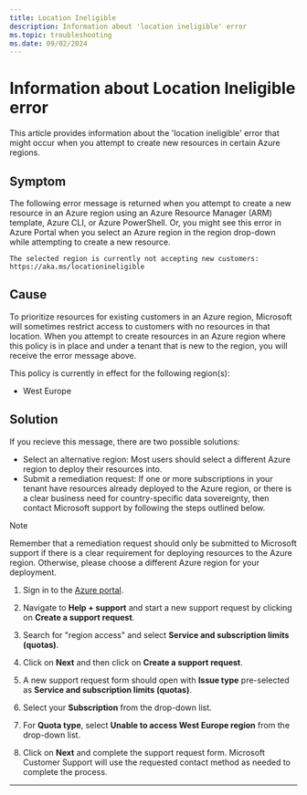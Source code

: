 ```yaml
---
title: Location Ineligible
description: Information about 'location ineligible' error
ms.topic: troubleshooting
ms.date: 09/02/2024
---
```


# Information about Location Ineligible error

This article provides information about the 'location ineligible' error that might occur when you attempt to create new resources in certain Azure regions.

## Symptom

The following error message is returned when you attempt to create a new resource in an Azure region using an Azure Resource Manager (ARM) template, Azure CLI, or Azure PowerShell. Or, you might see this error in Azure Portal when you select an Azure region in the region drop-down while attempting to create a new resource.

```Output
The selected region is currently not accepting new customers: https://aka.ms/locationineligible
```

## Cause

To prioritize resources for existing customers in an Azure region, Microsoft will sometimes restrict access to customers with no resources in that location.  When you attempt to create resources in an Azure region where this policy is in place and under a tenant that is new to the region, you will receive the error message above.

This policy is currently in effect for the following region(s):

- West Europe

## Solution

If you recieve this message, there are two possible solutions:

- Select an alternative region: Most users should select a different Azure region to deploy their resources into.
- Submit a remediation request: If one or more subscriptions in your tenant have resources already deployed to the Azure region, or there is a clear business need for country-specific data sovereignty, then contact Microsoft support by following the steps outlined below.

> [!NOTE]
> Remember that a remediation request should only be submitted to Microsoft support if there is a clear requirement for deploying resources to the Azure region. Otherwise, please choose a different Azure region for your deployment.

1. Sign in to the [Azure portal](https://portal.azure.com/).

1. Navigate to **Help + support** and start a new support request by clicking on **Create a support request**.

1. Search for "region access" and select **Service and subscription limits (quotas)**.

1. Click on **Next** and then click on **Create a support request**.

1. A new support request form should open with **Issue type** pre-selected as **Service and subscription limits (quotas)**.

1. Select your **Subscription** from the drop-down list. 

1. For **Quota type**, select **Unable to access West Europe region** from the drop-down list.

1. Click on **Next** and complete the support request form. Microsoft Customer Support will use the requested contact method as needed to complete the process.

---
